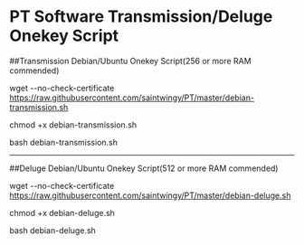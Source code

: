 # PT Software Transmission/Deluge Onekey Script
##Transmission Debian/Ubuntu Onekey Script(256 or more RAM commended)

wget --no-check-certificate https://raw.githubusercontent.com/saintwingy/PT/master/debian-transmission.sh

chmod +x debian-transmission.sh

bash debian-transmission.sh



---------------------------------------------------------------------------------------------------------
##Deluge Debian/Ubuntu Onekey Script(512 or more RAM commended)

wget --no-check-certificate https://raw.githubusercontent.com/saintwingy/PT/master/debian-deluge.sh

chmod +x debian-deluge.sh

bash debian-deluge.sh
